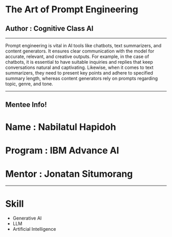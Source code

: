 # The Art of Prompt Engineering
## Author : Cognitive Class AI
--------------------------------

Prompt engineering is vital in AI tools like chatbots, text summarizers, and content generators. It ensures clear communication with the model for accurate, relevant, and creative outputs. For example, in the case of chatbots, it is essential to have suitable inquiries and replies that keep conversations natural and captivating. Likewise, when it comes to text summarizers, they need to present key points and adhere to specified summary length, whereas content generators rely on prompts regarding topic, genre, and tone.

-------------------------------
## Mentee Info!
# Name : Nabilatul Hapidoh
# Program : IBM Advance AI
# Mentor : Jonatan Situmorang
-------------------------------
# Skill 
- Generative AI
- LLM
- Artificial Intelligence
